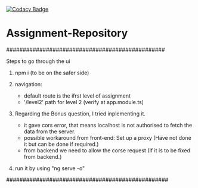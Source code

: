 [![Codacy Badge](https://api.codacy.com/project/badge/Grade/e7fd9d4a1ab643589f261f2e3653daf3)](https://app.codacy.com/manual/naivedeveloper95/Assignment-Repository?utm_source=github.com&utm_medium=referral&utm_content=naivedeveloper95/Assignment-Repository&utm_campaign=Badge_Grade_Dashboard)

# Assignment-Repository

################################################

Steps to go through the ui

1) npm i (to be on the safer side)
2) navigation: 
	
	* default route is the ifrst level of assignment
	* '/level2' path for level 2 (verify at app.module.ts)
	
3) Regarding the Bonus question, I tried inplementing it.

	* it gave cors error, that means localhost is not authorised to fetch the data from the server.
	* possible workaround from front-end: Set up a proxy (Have not done it but can be done if required.)
	* from backend we need to allow the corse request (If it is to be fixed from backend.)
	
4) run it by using "ng serve -o"

#################################################
